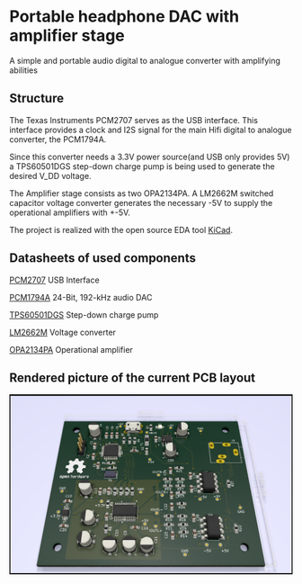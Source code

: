 # Portable headphone DAC with amplifier stage

A simple and portable audio digital to analogue converter with amplifying abilities

## Structure

The Texas Instruments PCM2707 serves as the USB interface. This interface provides a clock and I2S signal for the main Hifi
digital to analogue converter, the PCM1794A.

Since this converter needs a 3.3V power source(and USB only provides 5V) a TPS60501DGS step-down charge pump is being used to
generate the desired V_DD voltage.

The Amplifier stage consists as two OPA2134PA. A LM2662M switched capacitor voltage converter generates the necessary -5V
to supply the operational amplifiers with +-5V.

The project is realized with the open source EDA tool [KiCad](https://kicad-pcb.org/).

## Datasheets of used components
[PCM2707](https://www.ti.com/lit/ds/symlink/pcm2706.pdf) USB Interface

[PCM1794A](http://www.ti.com/lit/ds/symlink/pcm1794a.pdf) 24-Bit, 192-kHz audio DAC

[TPS60501DGS](http://www.ti.com/lit/ds/symlink/tps60501.pdf) Step-down charge pump

[LM2662M](http://www.ti.com/lit/ds/symlink/lm2662.pdf) Voltage converter

[OPA2134PA](http://www.ti.com/lit/ds/symlink/opa2134.pdf) Operational amplifier

## Rendered picture of the current PCB layout

![alt text](https://github.com/r4ptor/headphone-DAC-with-amp/blob/master/raytraced.png)